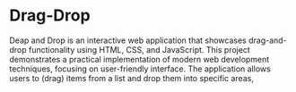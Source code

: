 # Drag-Drop
Deap and Drop is an interactive web application that showcases drag-and-drop functionality using HTML, CSS, and JavaScript. This project demonstrates a practical implementation of modern web development techniques, focusing on user-friendly interface. The application allows users to (drag) items from a list and drop them into specific areas, 
